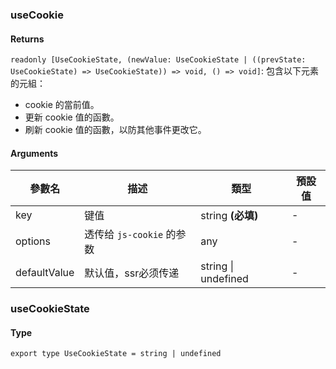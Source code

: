 ### useCookie

#### Returns
`readonly [UseCookieState, (newValue: UseCookieState | ((prevState: UseCookieState) => UseCookieState)) => void, () => void]`: 包含以下元素的元組：
- cookie 的當前值。
- 更新 cookie 值的函數。
- 刷新 cookie 值的函數，以防其他事件更改它。

#### Arguments
|參數名|描述|類型|預設值|
|---|---|---|---|
|key|键值|string  **(必填)**|-|
|options|透传给 `js-cookie` 的参数|any |-|
|defaultValue|默认值，ssr必须传递|string \| undefined |-|

### useCookieState

#### Type

`export type UseCookieState = string | undefined`
